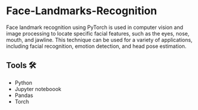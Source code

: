 # Face-Landmarks-Recognition
Face landmark recognition using PyTorch is used in computer vision and image processing to locate specific facial features, such as the eyes, nose, mouth, and jawline. This technique can be used for a variety of applications, including facial recognition, emotion detection, and head pose estimation.

## Tools 🛠 
- Python
- Jupyter noteboook
- Pandas
- Torch
